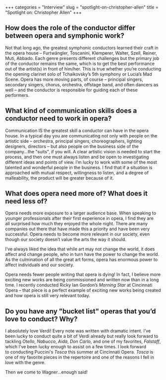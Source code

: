 +++
categories = "Interview"
slug = "spotlight-on-christopher-allen"
title = "Spotlight on: Christopher Allen"
+++

## How does the role of the conductor differ between opera and symphonic work? 

Not that long ago, the greatest symphonic conductors learned their craft in the opera house – Furtwängler, Toscanini, Klemperer, Walter, Szell, Reiner, Muti, Abbado. Each genre presents different challenges but the primary job of the conductor remains the same, which is to get the best performance out of the artist(s) in front of him/her. This is true whether you’re conducting the opening clarinet solo of Tchaikovsky’s 5th symphony or Lucia’s Mad Scene. Opera has more moving parts, of course – principal singers, secondary singers, chorus, orchestra, offstage band, and often dancers as well – and the conductor is responsible for guiding each of these performers. 

## What kind of communication skills does a conductor need to work in opera? 

Communication IS the greatest skill a conductor can have in the opera house. In a typical day you are communicating not only with people on the artistic side – orchestra, principal singers, choreographers, lighting designers, directors – but also people on the business side of the company...the "suits", if you will. A clear artistic vision is needed to start the process, and then one must always listen and be open to investigating different ideas and points of view. I’m lucky to work with some of the most talented and wonderful people in the business. I find that if a situation is approached with mutual respect, willingness to listen, and a degree of malleability, the product will be greater because of it. 

## What does opera need more of? What does it need less of? 

Opera needs more exposure to a larger audience base. When speaking to younger professionals after their first experience in opera, I find they are all surprised how much they enjoyed the whole night. There are many companies out there that have made this a priority and have been very successful. Opera needs to become more relevant in our society, even though our society doesn’t value the arts the way it should. 

I’ve always liked the idea that while art may not change the world, it does affect and change people, who in turn have the power to change the world. As the culmination of all the great art forms, opera has enormous power to affect individuals and our society.

Opera needs fewer people writing that opera is dying! In fact, I believe more exciting new works are being commissioned and written now than in a long time. I recently conducted Ricky Ian Gordon’s *Morning Star* at Cincinnati Opera – that piece is a perfect example of exciting new works being created and how opera is still very relevant today.

## Do you have any "bucket list" operas that you’d love to conduct? Why?

I absolutely love Verdi! Every note was written with dramatic intent. I’ve been lucky to conduct quite a bit of Verdi already but really look forward to tackling *Otello*, *Nabucco*, *Aida*, *Don Carlo*, and one of my favorites, *Falstaff*, which I’ve been lucky enough to assist on a few times. I look forward to conducting Puccini's *Tosca* this summer at Cincinnati Opera. *Tosca* is one of my favorite pieces in the repertoire and one of the reasons I fell in love with the genre. 

Then we come to Wagner...enough said!
